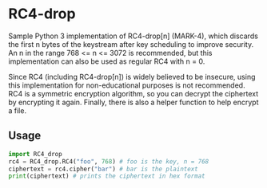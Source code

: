 # RC4-drop
Sample Python 3 implementation of RC4-drop[n] (MARK-4), which discards the first n bytes of the keystream after key scheduling to improve security. An n in the range 768 <= n <= 3072 is recommended, but this implementation can also be used as regular RC4 with n = 0.

Since RC4 (including RC4-drop[n]) is widely believed to be insecure, using this implementation for non-educational purposes is not recommended. RC4 is a symmetric encryption algorithm, so you can decrypt the ciphertext by encrypting it again. Finally, there is also a helper function to help encrypt a file.

## Usage
```py
import RC4_drop
rc4 = RC4_drop.RC4("foo", 768) # foo is the key, n = 768
ciphertext = rc4.cipher("bar") # bar is the plaintext
print(ciphertext) # prints the ciphertext in hex format
```
